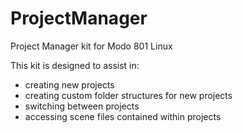 ProjectManager
==============

Project Manager kit for Modo 801 Linux


This kit is designed to assist in:

- creating new projects
- creating custom folder structures for new projects
- switching between projects
- accessing scene files contained within projects
